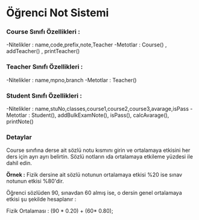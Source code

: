 # Öğrenci Not Sistemi
### Course Sınıfı Özellikleri :

-Nitelikler : name,code,prefix,note,Teacher
-Metotlar : Course() , addTeacher() , printTeacher()

### Teacher Sınıfı Özellikleri :

-Nitelikler : name,mpno,branch
-Metotlar : Teacher()

### Student Sınıfı Özellikleri :

-Nitelikler : name,stuNo,classes,course1,course2,course3,avarage,isPass
-Metotlar : Student(), addBulkExamNote(), isPass(), calcAvarage(), printNote()

### Detaylar
Course sınıfına derse ait sözlü notu kısmını girin ve ortalamaya etkisini her ders için ayrı ayrı belirtin. Sözlü notların ıda ortalamaya etkileme yüzdesi ile dahil edin.

**Örnek :** Fizik dersine ait sözlü notunun ortalamaya etkisi %20 ise sınav notunun etkisi %80'dir.

Öğrenci sözlüden 90, sınavdan 60 almış ise, o dersin genel ortalamaya etkisi şu şekilde hesaplanır :

Fizik Ortalaması : (90 * 0.20) + (60* 0.80);
